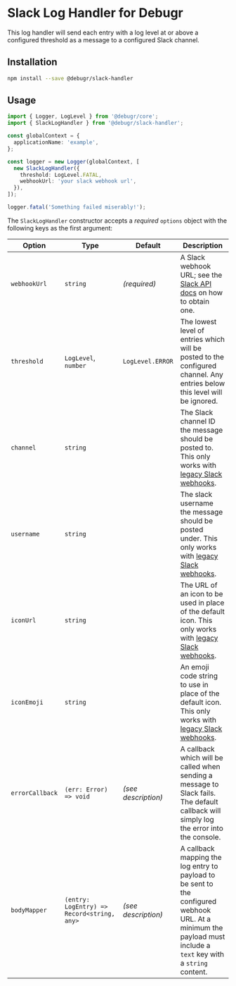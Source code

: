 Slack Log Handler for Debugr
=========================

This log handler will send each entry with a log level at or above a configured threshold
as a message to a configured Slack channel.

## Installation

```bash
npm install --save @debugr/slack-handler
```

## Usage

```typescript
import { Logger, LogLevel } from '@debugr/core';
import { SlackLogHandler } from '@debugr/slack-handler';

const globalContext = {
  applicationName: 'example',
};

const logger = new Logger(globalContext, [
  new SlackLogHandler({
    threshold: LogLevel.FATAL,
    webhookUrl: 'your slack webhook url',
  }),
]);

logger.fatal('Something failed miserably!');
```

The `SlackLogHandler` constructor accepts a *required* `options` object
with the following keys as the first argument:

| Option          | Type                                       | Default             | Description                                                                                                                                                       |
|-----------------|--------------------------------------------|---------------------|-------------------------------------------------------------------------------------------------------------------------------------------------------------------|
| `webhookUrl`    | `string`                                   | _(required)_        | A Slack webhook URL; see the [Slack API docs] on how to obtain one.                                                                                               |
| `threshold`     | `LogLevel`, `number`                       | `LogLevel.ERROR`    | The lowest level of entries which will be posted to the configured channel. Any entries below this level will be ignored.                                         |
| `channel`       | `string`                                   |                     | The Slack channel ID the message should be posted to. This only works with [legacy Slack webhooks].                                                               |
| `username`      | `string`                                   |                     | The slack username the message should be posted under. This only works with [legacy Slack webhooks].                                                              |
| `iconUrl`       | `string`                                   |                     | The URL of an icon to be used in place of the default icon. This only works with [legacy Slack webhooks].                                                         |
| `iconEmoji`     | `string`                                   |                     | An emoji code string to use in place of the default icon. This only works with [legacy Slack webhooks].                                                           |
| `errorCallback` | `(err: Error) => void`                     | _(see description)_ | A callback which will be called when sending a message to Slack fails. The default callback will simply log the error into the console.                           |
| `bodyMapper`    | `(entry: LogEntry) => Record<string, any>` | _(see description)_ | A callback mapping the log entry to payload to be sent to the configured webhook URL. At a minimum the payload must include a `text` key with a `string` content. |

[Slack API docs]: https://api.slack.com/messaging/webhooks
[legacy Slack webhooks]: https://api.slack.com/legacy/custom-integrations/messaging/webhooks
